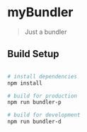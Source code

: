 # myBundler

> Just a bundler



## Build Setup



``` bash

# install dependencies
npm install

# build for production
npm run bundler-p

# build for development
npm run bundler-d

```
